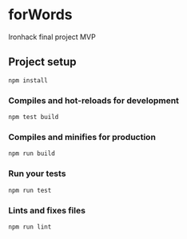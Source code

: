 # forWords
Ironhack final project MVP


## Project setup
```
npm install
```

### Compiles and hot-reloads for development
```
npm test build
```

### Compiles and minifies for production
```
npm run build
```

### Run your tests
```
npm run test
```

### Lints and fixes files
```
npm run lint
```

